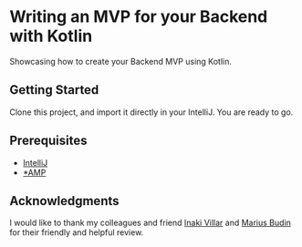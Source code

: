 Writing an MVP for your Backend with Kotlin
=================

Showcasing how to create your Backend MVP using Kotlin.

Getting Started
--------------------

Clone this project, and import it directly in your IntelliJ. You are ready to go.

Prerequisites
--------------------

* [IntelliJ][1]
* [*AMP][2]

## Acknowledgments

I would like to thank my colleagues and friend [Inaki Villar][3] and [Marius Budin][4] for their friendly and helpful review.


[1]: https://www.jetbrains.com/idea/
[2]: https://www.ampps.com/download
[3]: https://twitter.com/inyaki_mwc
[4]: https://twitter.com/mariusbudin
